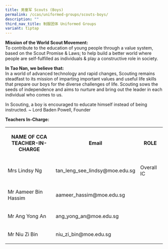 ```yaml
---
title: 男童军 Scouts (Boys)
permalink: /ccas/uniformed-groups/scouts-boys/
description: ""
third_nav_title: 制服团体 Uniformed Groups
variant: tiptap
---
```

<p><strong>Mission of the World Scout Movement:</strong> 
<br>To contribute to the education of young people through a value system,
based on the Scout Promise &amp; Laws; to help build a better world where
people are self-fulfilled as individuals &amp; play a constructive role
in society.</p>
<p><strong>In Tao Nan, we believe that:</strong> 
<br>In a world of advanced technology and rapid changes, Scouting remains
steadfast to its mission of imparting important values and useful life
skills that prepare our boys for the diverse challenges of life. Scouting
sows the seeds of independence and aims to nurture and bring out the leader
in each individual who comes to us.</p>
<p>In Scouting, a boy is encouraged to educate himself instead of being instructed.
~ Lord Baden Powell, Founder</p>
<p><strong>Teachers In-Charge:</strong>
</p>
<table style="minWidth: 75px">
<colgroup>
<col>
<col>
<col>
</colgroup>
<tbody>
<tr>
<th rowspan="1" colspan="1">
<p>NAME OF CCA
<br>TEACHER-IN-CHARGE</p>
</th>
<th rowspan="1" colspan="1">
<p>Email</p>
</th>
<th rowspan="1" colspan="1">
<p>ROLE</p>
</th>
</tr>
<tr>
<td rowspan="1" colspan="1">
<p>Mrs Lindsy Ng</p>
</td>
<td rowspan="1" colspan="1">
<p>tan_leng_see_lindsy@moe.edu.sg</p>
</td>
<td rowspan="1" colspan="1">
<p>Overall IC</p>
</td>
</tr>
<tr>
<td rowspan="1" colspan="1">
<p>Mr Aameer Bin Hassim</p>
</td>
<td rowspan="1" colspan="1">
<p>aameer_hassim@moe.edu.sg</p>
</td>
<td rowspan="1" colspan="1">
<p></p>
</td>
</tr>
<tr>
<td rowspan="1" colspan="1">
<p>Mr Ang Yong An</p>
</td>
<td rowspan="1" colspan="1">
<p>ang_yong_an@moe.edu.sg</p>
</td>
<td rowspan="1" colspan="1">
<p></p>
</td>
</tr>
<tr>
<td rowspan="1" colspan="1">
<p>Mr Niu Zi Bin</p>
</td>
<td rowspan="1" colspan="1">
<p>niu_zi_bin@moe.edu.sg</p>
</td>
<td rowspan="1" colspan="1">
<p></p>
</td>
</tr>
</tbody>
</table>
<p></p>